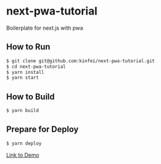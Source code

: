 # next-pwa-tutorial

Boilerplate for next.js with pwa

## How to Run

```bash
$ git clone git@github.com:kinfei/next-pwa-tutorial.git
$ cd next-pwa-tutorial
$ yarn install
$ yarn start
```

## How to Build

```bash
$ yarn build
```

## Prepare for Deploy

```bash
$ yarn deploy
```

[Link to Demo](https://main.d2yj4nmm2uu8ij.amplifyapp.com/)
